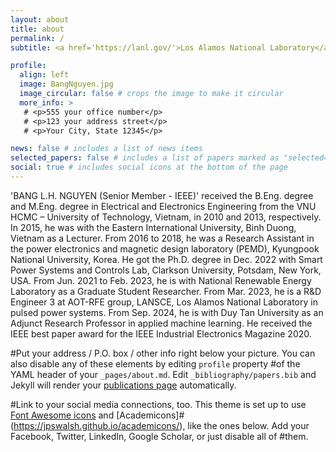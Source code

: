 ```yaml
---
layout: about
title: about
permalink: /
subtitle: <a href='https://lanl.gov/'>Los Alamos National Laboratory</a>, Los Alamos, New Mexico.

profile:
  align: left
  image: BangNguyen.jpg
  image_circular: false # crops the image to make it circular
  more_info: >
   # <p>555 your office number</p>
   # <p>123 your address street</p>
   # <p>Your City, State 12345</p>

news: false # includes a list of news items
selected_papers: false # includes a list of papers marked as "selected={true}"
social: true # includes social icons at the bottom of the page
---
```


'BANG L.H. NGUYEN (Senior Member - IEEE)' received the B.Eng. degree and M.Eng. degree in Electrical and Electronics Engineering from the VNU HCMC – University of Technology, Vietnam, in 2010 and 2013, respectively. In 2015, he was with the Eastern International University, Binh Duong, Vietnam as a Lecturer. From 2016 to 2018, he was a Research Assistant in the power electronics and magnetic design laboratory (PEMD), Kyungpook National University, Korea.  He got the Ph.D. degree in Dec. 2022 with Smart Power Systems and Controls Lab, Clarkson University, Potsdam, New York, USA. From Jun. 2021 to Feb. 2023, he is with National Renewable Energy Laboratory as a Graduate Student Researcher. From Mar. 2023, he is a R&D Engineer 3 at AOT-RFE group, LANSCE, Los Alamos National Laboratory in pulsed power systems. From Sep. 2024, he is with Duy Tan University as an Adjunct Research Professor in applied machine learning. He received the IEEE best paper award for the IEEE Industrial Electronics Magazine 2020.

#Put your address / P.O. box / other info right below your picture. You can also disable any of these elements by editing `profile` property #of the YAML header of your `_pages/about.md`. Edit `_bibliography/papers.bib` and Jekyll will render your [publications page](/al-#folio/publications/) automatically.

#Link to your social media connections, too. This theme is set up to use [Font Awesome icons](https://fontawesome.com/) and [Academicons]#(https://jpswalsh.github.io/academicons/), like the ones below. Add your Facebook, Twitter, LinkedIn, Google Scholar, or just disable all of #them.
